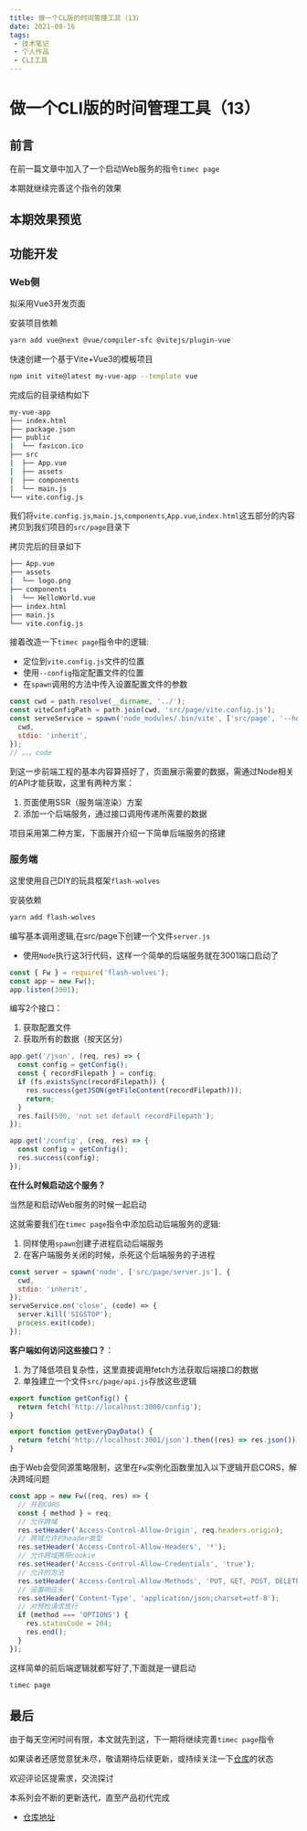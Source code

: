 ```yaml
---
title: 做一个CL版的时间管理工具（13）
date: 2021-08-16
tags:
 - 技术笔记
 - 个人作品
 - CLI工具
---
```

# 做一个CLI版的时间管理工具（13）

## 前言
在前一篇文章中加入了一个启动Web服务的指令`timec page`

本期就继续完善这个指令的效果
## 本期效果预览

## 功能开发
### Web侧
拟采用Vue3开发页面

安装项目依赖
```sh
yarn add vue@next @vue/compiler-sfc @vitejs/plugin-vue
```
快速创建一个基于Vite+Vue3的模板项目
```sh
npm init vite@latest my-vue-app --template vue
```

完成后的目录结构如下
```sh
my-vue-app
├── index.html
├── package.json
├── public
|  └── favicon.ico
├── src
|  ├── App.vue
|  ├── assets
|  ├── components
|  └── main.js
└── vite.config.js
```
我们将`vite.config.js`,`main.js`,`components`,`App.vue`,`index.html`这五部分的内容拷贝到我们项目的`src/page`目录下

拷贝完后的目录如下
```sh
├── App.vue
├── assets
|  └── logo.png
├── components
|  └── HelloWorld.vue
├── index.html
├── main.js
└── vite.config.js
```
接着改造一下`timec page`指令中的逻辑:
* 定位到`vite.config.js`文件的位置
* 使用`--config`指定配置文件的位置
* 在`spawn`调用的方法中传入设置配置文件的参数

```js
const cwd = path.resolve(__dirname, '../');
const viteConfigPath = path.join(cwd, 'src/page/vite.config.js');
const serveService = spawn('node_modules/.bin/vite', ['src/page', '--host', '--config', viteConfigPath], {
  cwd,
  stdio: 'inherit',
});
// 。。。code
```
到这一步前端工程的基本内容算搭好了，页面展示需要的数据，需通过Node相关的API才能获取，这里有两种方案：
1. 页面使用SSR（服务端渲染）方案
2. 添加一个后端服务，通过接口调用传递所需要的数据

项目采用第二种方案，下面展开介绍一下简单后端服务的搭建

### 服务端
这里使用自己DIY的玩具框架`flash-wolves`

安装依赖
```sh
yarn add flash-wolves
```
编写基本调用逻辑,在src/page下创建一个文件`server.js`
* 使用`Node`执行这3行代码，这样一个简单的后端服务就在3001端口启动了
```js
const { Fw } = require('flash-wolves');
const app = new Fw();
app.listen(3001);
```

编写2个接口：
1. 获取配置文件
2. 获取所有的数据（按天区分）

```js
app.get('/json', (req, res) => {
  const config = getConfig();
  const { recordFilepath } = config;
  if (fs.existsSync(recordFilepath)) {
    res.success(getJSON(getFileContent(recordFilepath)));
    return;
  }
  res.fail(500, 'not set default recordFilepath');
});

app.get('/config', (req, res) => {
  const config = getConfig();
  res.success(config);
});
```

**在什么时候启动这个服务？**

当然是和启动Web服务的时候一起启动

这就需要我们在`timec page`指令中添加启动后端服务的逻辑:
1. 同样使用`spawn`创建子进程启动后端服务
2. 在客户端服务关闭的时候，杀死这个后端服务的子进程
```js
const server = spawn('node', ['src/page/server.js'], {
  cwd,
  stdio: 'inherit',
});
serveService.on('close', (code) => {
  server.kill('SIGSTOP');
  process.exit(code);
});
```

**客户端如何访问这些接口？**：
1. 为了降低项目复杂性，这里直接调用fetch方法获取后端接口的数据
2. 单独建立一个文件`src/page/api.js`存放这些逻辑

```js
export function getConfig() {
  return fetch('http://localhost:3000/config');
}

export function getEveryDayData() {
  return fetch('http://localhost:3001/json').then((res) => res.json());
}
```

由于Web会受同源策略限制，这里在`Fw`实例化函数里加入以下逻辑开启CORS，解决跨域问题
```js
const app = new Fw((req, res) => {
  // 开启CORS
  const { method } = req;
  // 允许跨域
  res.setHeader('Access-Control-Allow-Origin', req.headers.origin);
  // 跨域允许的header类型
  res.setHeader('Access-Control-Allow-Headers', '*');
  // 允许跨域携带cookie
  res.setHeader('Access-Control-Allow-Credentials', 'true');
  // 允许的方法
  res.setHeader('Access-Control-Allow-Methods', 'PUT, GET, POST, DELETE, OPTIONS');
  // 设置响应头
  res.setHeader('Content-Type', 'application/json;charset=utf-8');
  // 对预检请求放行
  if (method === 'OPTIONS') {
    res.statusCode = 204;
    res.end();
  }
});
```
这样简单的前后端逻辑就都写好了,下面就是一键启动
```sh
timec page
```

## 最后
由于每天空闲时间有限，本文就先到这，下一期将继续完善`timec page`指令

如果读者还感觉意犹未尽，敬请期待后续更新，或持续关注一下[仓库](https://github.com/Desain7/time-control)的状态

欢迎评论区提需求，交流探讨

本系列会不断的更新迭代，直至产品初代完成

* [仓库地址](https://github.com/Desain7/time-control)

